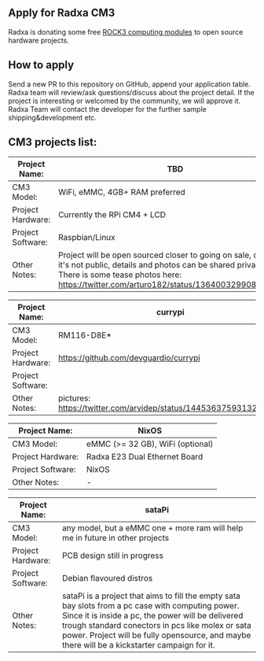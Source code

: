## Apply for Radxa CM3

Radxa is donating some free [ROCK3 computing modules](https://wiki.radxa.com/Rock3/CM3) to open source hardware projects.



## How to apply

Send a new PR to this repository on GitHub, append your application table. Radxa team will review/ask questions/discuss about the project detail. If the project is interesting or welcomed by the community, we will approve it. Radxa Team will contact the developer for the further sample shipping&development etc.



## CM3 projects list:

| Project Name:     | TBD     |
| ----------------- | ---- |
| CM3 Model:        | WiFi, eMMC, 4GB+ RAM preferred     |
| Project Hardware: | Currently the RPi CM4 + LCD    |
| Project Software: | Raspbian/Linux     |
| Other Notes:      | Project will be open sourced closer to going on sale, currently it's not public, details and photos can be shared privately. There is some tease photos here: https://twitter.com/arturo182/status/1364003299083624452     |


| Project Name:     | currypi                               |
| ----------------- | ----                                  |
| CM3 Model:        | RM116-D8E\*                           |
| Project Hardware: | https://github.com/devguardio/currypi |
| Project Software: | |
| Other Notes:      | pictures: https://twitter.com/arvidep/status/1445363759313297412 |


| Project Name:     | NixOS |
| ----------------- | ----- |
| CM3 Model:        | eMMC (>= 32 GB), WiFi (optional)|
| Project Hardware: | Radxa E23 Dual Ethernet Board |
| Project Software: | NixOS |
| Other Notes:      | - |


| Project Name:     | sataPi                                                                                                                                                                                                                                                                                                       |
| ----------------- | ------------------------------------------------------------------------------------------------------------------------------------------------------------------------------------------------------------------------------------------------------------------------------------------------------------ |
| CM3 Model:        | any model, but a eMMC one + more ram will help me in future in other projects                                                                                                                                                                                                                                |
| Project Hardware: | PCB design still in progress                                                                                                                                                                                                                                                                                 |
| Project Software: | Debian flavoured distros                                                                                                                                                                                                                                                                                     |
| Other Notes:      | sataPi is a project that aims to fill the empty sata bay slots from a pc case with computing power. Since it is inside a pc, the power will be delivered trough standard conectors in pcs like molex or sata power. Project will be fully opensource, and maybe there will be a kickstarter campaign for it. |

